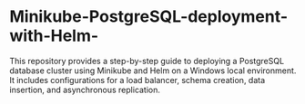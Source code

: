 # Minikube-PostgreSQL-deployment-with-Helm-
This repository provides a step-by-step guide to deploying a PostgreSQL database cluster using Minikube and Helm on a Windows local environment. It includes configurations for a load balancer, schema creation, data insertion, and asynchronous replication.
